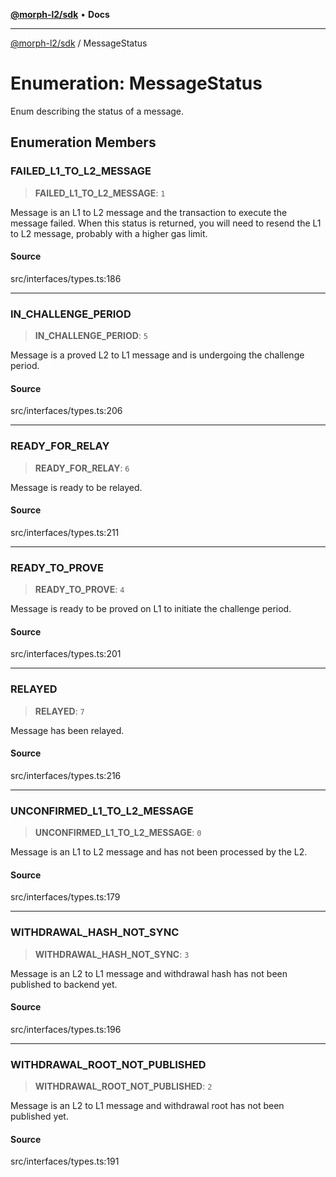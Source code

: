 [**@morph-l2/sdk**](../README.md) • **Docs**

***

[@morph-l2/sdk](../globals.md) / MessageStatus

# Enumeration: MessageStatus

Enum describing the status of a message.

## Enumeration Members

### FAILED\_L1\_TO\_L2\_MESSAGE

> **FAILED\_L1\_TO\_L2\_MESSAGE**: `1`

Message is an L1 to L2 message and the transaction to execute the message failed.
When this status is returned, you will need to resend the L1 to L2 message, probably with a
higher gas limit.

#### Source

src/interfaces/types.ts:186

***

### IN\_CHALLENGE\_PERIOD

> **IN\_CHALLENGE\_PERIOD**: `5`

Message is a proved L2 to L1 message and is undergoing the challenge period.

#### Source

src/interfaces/types.ts:206

***

### READY\_FOR\_RELAY

> **READY\_FOR\_RELAY**: `6`

Message is ready to be relayed.

#### Source

src/interfaces/types.ts:211

***

### READY\_TO\_PROVE

> **READY\_TO\_PROVE**: `4`

Message is ready to be proved on L1 to initiate the challenge period.

#### Source

src/interfaces/types.ts:201

***

### RELAYED

> **RELAYED**: `7`

Message has been relayed.

#### Source

src/interfaces/types.ts:216

***

### UNCONFIRMED\_L1\_TO\_L2\_MESSAGE

> **UNCONFIRMED\_L1\_TO\_L2\_MESSAGE**: `0`

Message is an L1 to L2 message and has not been processed by the L2.

#### Source

src/interfaces/types.ts:179

***

### WITHDRAWAL\_HASH\_NOT\_SYNC

> **WITHDRAWAL\_HASH\_NOT\_SYNC**: `3`

Message is an L2 to L1 message and withdrawal hash has not been published to backend yet.

#### Source

src/interfaces/types.ts:196

***

### WITHDRAWAL\_ROOT\_NOT\_PUBLISHED

> **WITHDRAWAL\_ROOT\_NOT\_PUBLISHED**: `2`

Message is an L2 to L1 message and withdrawal root has not been published yet.

#### Source

src/interfaces/types.ts:191
